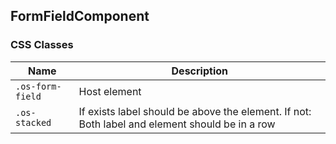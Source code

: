 ## FormFieldComponent

### CSS Classes
| Name             | Description                                                                                    |
| ---------------- | ---------------------------------------------------------------------------------------------- |
| `.os-form-field` | Host element                                                                                   |
| `.os-stacked`    | If exists label should be above the element. If not: Both label and element should be in a row |

